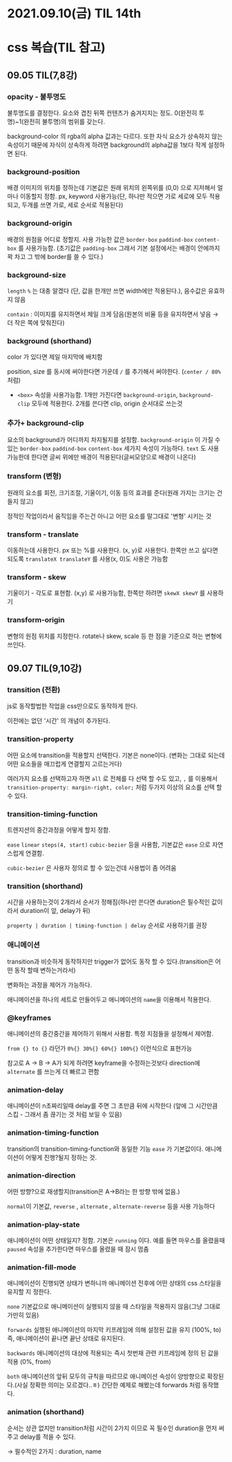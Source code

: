 # 2021.09.10(금) TIL 14th

# css 복습(TIL 참고)

## 09.05 TIL(7,8강)

### opacity - 불투명도

불투명도를 결정한다. 요소와 겹친 뒤쪽 컨텐츠가 숨겨지지는 정도. 0(완전히 투명)~1(완전히 불투명)의 범위를 갖는다.

background-color 의 rgba의 alpha 값과는 다르다. 또한 자식 요소가 상속하지 않는 속성이기 때문에 자식이 상속하게 하려면 background의 alpha값을 1보다 작게 설정하면 된다.

### background-position

배경 이미지의 위치를 정하는데 기본값은 원래 위치의 왼쪽위를 (0,0) 으로 지저해서 얼마나 이동할지 정함. px, keyword 사용가능(단, 하나만 적으면 가로 세로에 모두 적용되고, 두개를 쓰면 가로, 세로 순서로 적용된다)

### background-origin

배경의 원점을 어디로 정할지. 사용 가능한 값은 `border-box` `paddind-box` `content-box` 를 사용가능함. (초기값은 `padding-box` 그래서 기본 설정에서는 배경이 안에까지 꽉 차고 그 밖에 border를 쓸 수 있다.)

### background-size

`length` `%` 는 대충 알겠다 (단, 값을 한개만 쓰면 width에만 적용된다.), 음수값은 유효하지 않음

`contain` : 이미지를 유지하면서 제일 크게 담음(원본의 비율 등을 유지하면서 넣음 → 더 작은 쪽에 맞춰진다)

### background (shorthand)

color 가 있다면 제일 마지막에 배치함

position, size 를 동시에 써야한다면 가운데 `/` 를 추가해서 써야한다. (`center / 80%` 처럼)

- `<box>` 속성을 사용가능함. 1개만 가진다면 `background-origin`, `background-clip` 모두에 적용한다. 2개를 쓴다면 clip, origin 순서대로 쓰는것

### 추가+ background-clip

요소의 background가 어디까지 차지될지를 설정함. `background-origin` 이 가질 수 있는 `border-box` `paddind-box` `content-box` 세가지 속성이 가능하다. `text` 도 사용 가능한데 한다면 글씨 위에만 배경이 적용된다(글씨모양으로 배경이 나온다)

### transform (변형)

원래의 요소를 회전, 크기조절, 기울이기, 이동 등의 효과를 준다(원래 가지는 크기는 건들지 않고)

정적인 작업이라서 움직임을 주는건 아니고 어떤 요소를 말그대로 '변형' 시키는 것

### transform - translate

이동하는데 사용한다. px 또는 %를 사용한다. (x, y)로 사용한다. 한쪽만 쓰고 싶다면 되도록 `translateX translateY` 를 사용(x, 0)도 사용은 가능함

### transform - skew

기울이기 - 각도로 표현함. (x,y) 로 사용가능함, 한쪽만 하려면 `skewX skewY` 를 사용하기

### transform-origin

변형의 원점 위치를 지정한다. rotate나 skew, scale 등 한 점을 기준으로 하는 변형에 쓰인다.

## 09.07 TIL(9,10강)

### transition (전환)

js로 동작할법한 작업을 css만으로도 동작하게 한다.

이전에는 없던 '시간' 의 개념이 추가된다.

### transition-property

어떤 요소에 transition을 적용할지 선택한다. 기본은 none이다. (변화는 그대로 되는데 어떤 요소들을 매끄럽게 연결할지 고르는거다)

여러가지 요소를 선택하고자 하면 `all` 로 전체를 다 선택 할 수도 있고, `,` 를 이용해서 `transition-property: margin-right, color;` 처럼 두가지 이상의 요소를 선택 할 수 있다.

### transition-timing-function

트렌지션의 중간과정을 어떻게 할지 정함.

`ease` `linear` `steps(4, start)` `cubic-bezier` 등을 사용함, 기본값은 `ease` 으로 자연스럽게 연결함.

`cubic-bezier` 은 사용자 정의로 할 수 있는건데 사용법이 좀 어려움

### transition (shorthand)

시간을 사용하는것이 2개라서 순서가 정해짐(하나만 쓴다면 duration은 필수적인 값이라서 duration이 앞, delay가 뒤)

`property | duration | timing-function | delay` 순서로 사용하기를 권장

### 애니메이션

transition과 비슷하게 동작하지만 trigger가 없어도 동작 할 수 있다.(transition은 어떤 동작 할때 변하는거라서)

변화하는 과정을 제어가 가능하다.

애니메이션을 하나의 세트로 만들어두고 애니메이션의 `name`을 이용해서 적용한다.

### @keyframes

애니메이션의 중간중간을 제어하기 위해서 사용함. 특정 지점들을 설정해서 제어함.

`from {} to {}` 라던가 `0%{} 30%{} 60%{} 100%{}` 이런식으로 표현가능

참고로 A → B → A가 되게 하려면 keyframe을 수정하는것보다 direction에 `alternate` 를 쓰는게 더 빠르고 편함

### animation-delay

애니메이션이 n초짜리일때 delay를 주면 그 초만큼 뒤에 시작한다 (앞에 그 시간만큼 스킵 - 그래서 좀 끊기는 것 처럼 보일 수 있음)

### animation-timing-function

transition의 transition-timing-function와 동일한 기능 `ease` 가 기본값이다. 애니메이션이 어떻게 진행?될지 정하는 것.

### animation-direction

어떤 방향?으로 재생할지(transition은 A→B라는 한 방향 밖에 없음.)

`normal`이 기본값, `reverse` , `alternate` , `alternate-reverse` 등을 사용 가능하다

### animation-play-state

애니메이션이 어떤 상태일지? 정함. 기본은 `running` 이다. 예를 들면 마우스를 올렸을때 `paused` 속성을 추가한다면 마우스를 올렸을 때 잠시 멈춤

### animation-fill-mode

애니메이션이 진행되면 상태가 변하니까 애니메이션 전후에 어떤 상태의 css 스타일을 유지할 지 정한다.

`none` 기본값으로 애니메이션이 실행되지 않을 때 스타일을 적용하지 않음(그냥 그대로 가만히 있음)

`forwards` 실행된 애니메이션의 마지막 키프레임에 의해 설정된 값을 유지 (100%, to) 즉, 애니메이션이 끝나면 끝난 상태로 유지된다.

`backwards` 애니메이션의 대상에 적용되는 즉시 첫번재 관련 키프레임에 정의 된 값을 적용 (0%, from)

`both` 애니메이션의 앞뒤 모두의 규칙을 따르므로 애니메이션 속성이 양방향으로 확장된다.(사실 정확한 의미는 모르겠다..ㅎ) 간단한 예제로 해봤는데 forwards 처럼 동작했다.

### animation (shorthand)

순서는 상관 없지만 transition처럼 시간이 2가지 이므로 꼭 필수인 duration을 먼저 써주고 delay를 적을 수 있다.

→ 필수적인 2가지 : duration, name
